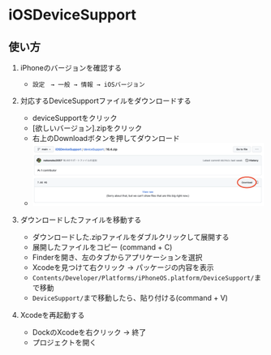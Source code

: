 # iOSDeviceSupport

## 使い方
1. iPhoneのバージョンを確認する
    - `設定　→ 一般 → 情報 → iOSバージョン`
  
2. 対応するDeviceSupportファイルをダウンロードする
    - deviceSupportをクリック
    - [欲しいバージョン].zipをクリック
    - 右上のDownloadボタンを押してダウンロード
    - ![download](download.png)
  
3. ダウンロードしたファイルを移動する
    - ダウンロードした.zipファイルをダブルクリックして展開する
    - 展開したファイルをコピー (command + C)
    - Finderを開き、左のタブからアプリケーションを選択
    - Xcodeを見つけて右クリック → パッケージの内容を表示
    - `Contents/Developer/Platforms/iPhoneOS.platform/DeviceSupport/`まで移動
    - `DeviceSupport/`まで移動したら、貼り付ける(command + V)
 
4. Xcodeを再起動する
    - DockのXcodeを右クリック → 終了
    - プロジェクトを開く
